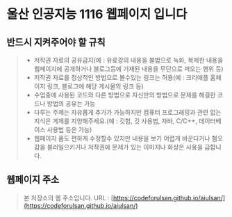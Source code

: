 # 울산 인공지능 1116 웹페이지 입니다

## 반드시 지켜주어야 할 규칙<br>
>
> - 저작권 자료의 공유금지(예 : 유료강의 내용을 불법으로 녹화, 복제한 내용을 웹페이지에 공개하거나 블로그등에 기재된 내용을 무단으로 퍼오는 행위 등)
> - 저작권 자료를 정상적인 방법으로 볼수있는 링크는 허용(예 : 크리애플 홈페이지 링크, 블로그에 해당 게시물의 링크 등)
> - 수업중에 사용된 코드와 다른 방법으로 자신만의 방법으로 문제를 해결한 코드나 방법의 공유는 가능
> - 다루는 주제는 자유롭게 추가가 가능하지만 컴퓨터 프로그래밍과 관련 없는 지식은 게제를 지양해주세요.(예 : 깃헙, 깃 사용법, 자바, C/C++, 데이터베이스 사용법 등은 가능)
> - 웹페이지 폼도 편하게 수정할수 있지만 내용을 보기 어렵게 바꾼다거나 혐오감을 불러일으키거나 저작권에 문제가 있는 이미지나 화상은 사용을 금합니다.

 
## 웹페이지 주소
> 본 저장소의 웹 주소입니다.
> URL : [https://codeforulsan.github.io/aiulsan/](https://codeforulsan.github.io/aiulsan/)